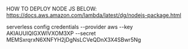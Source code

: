 
HOW TO DEPLOY NODE JS BELOW:
https://docs.aws.amazon.com/lambda/latest/dg/nodejs-package.html

serverless config credentials --provider aws --key AKIAUUIQIGXWIVXOM3XP --secret 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